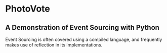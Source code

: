 
# PhotoVote

## A Demonstration of Event Sourcing with Python

Event Sourcing is often covered using a compiled language, and frequently makes use of reflection in its implementations.

